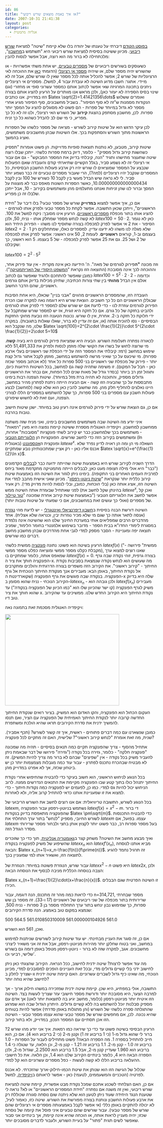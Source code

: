 ```yaml
---
id: 86
title: "אז איך באמת מוצאים שורש ריבועי?"
date: 2007-10-31 21:41:38
layout: post
categories: 
  - אנליזה מתמטית
---
```

<a href="//gadial.blogli.co.il/archives/91">בפוסט הקודם</a> דיברתי על טענתו של יהודה בלו שלא קיימת "שיטה" למציאת <a href="//he.wikipedia.org/wiki/%D7%A9%D7%95%D7%A8%D7%A9_%D7%A8%D7%99%D7%91%D7%95%D7%A2%D7%99">שורש ריבועי</a>. מכיוון ששיטה בסיסית למציאת שורש ריבועי היא "תשתמש ב<a href="//he.wikipedia.org/wiki/%D7%9E%D7%97%D7%A9%D7%91%D7%95%D7%9F_%D7%9B%D7%99%D7%A1">מחשבון</a>", מלכתחילה לא ברור מה הוא רוצה, אבל אפשר לנסות להבין:

כשעוסקים בשורשים ריבועיים של <a href="//he.wikipedia.org/wiki/%D7%9E%D7%A1%D7%A4%D7%A8_%D7%98%D7%91%D7%A2%D7%99">מספרים טבעיים</a>, יש אחת משתי אפשרויות - או שהשורש יהיה מספר שלם, או שיהיה <a href="//he.wikipedia.org/wiki/%D7%9E%D7%A1%D7%A4%D7%A8_%D7%90%D7%99_%D7%A8%D7%A6%D7%99%D7%95%D7%A0%D7%9C%D7%99">מספר אי רציונלי</a> (הדגמתי <a href="//gadial.blogli.co.il/archives/16">כאן</a> את ההוכחה לאי הרציונליות של שורש 2; אפשר להכליל אותה לכל מספר שאין לו שורש שלם, אבל זה לא מיידי. אתגר: חשבו מדוע השיטה לא עובדת עבור 4, למשל). מספרים אי רציונליים ניחנים בתכונה המרגיזה שאי אפשר לכתוב אותם כמספר עשרוני סופי או מחזורי (וגם שינוי בסיס הספירה לא יעזור כאן), ולכן מראש אנו מוותרים על הרעיון להציג אותם בצורה הזו במדוייק. אנו כותבים $latex \sqrt{2}=1.41421356\dots$ ואומרים ששלוש הנקודות מסמנות ש"זה לא סוף הסיפור". בשביל מחשבונים, סוף הסיפור מגיע אחרי מספר לא גדול במיוחד של ספרות - הם פשוט לא מסוגלים להציג על המסך יותר ספרות. לכן, מחשבון מסתפק בהצגת <strong>קירוב</strong> של השורש האי רציונלי, ולנו זה לא כל כך מפריע, כי מי שם לב להבדל כשהוא כל כך זניח.

לכן עיקר הדגש הוא על שיטות קירוב לשורש - מציאה של מספר כלשהו של הספרות הראשונות מתוך השורש והסתפקות בכך. אלו השיטות שבהן מחשבונים משתמשים, ואציג בהמשך.

שיטות קירוב, מטבען, לא נותנות תוצאות סופיות מדוייקות. הן פשוט אומרות "תפסיק כשהשגת קירוב גדול מספיק" - כלומר, דיוק ברמת ספרות כלשהי. ייתכן שבלו רוצה שיטה שתעצור מתישהו ותגיד "הנה, קיבלתי בדיוק את המספר המבוקש" - גם אם עבור אי רציונלי זה לא נשמע סביר, בגלל הקשיים שתיארתי קודם והעובדה שאם הפעולות שנבצע על המספר שמוציאים לו שורש יהיו רק ארבע פעולות החשבון הבסיסיות, כל המספרים שנקבל יהיו רציונליים (למה?), הרי שעבור מספרים טבעיים זה כבר נשמע יותר סביר. לי לא נראה שיש הבדל מעשי בין לקבל 10 כשורש של 100 ובין לקבל 10.000000000000000434, כאשר הספרות השונות מאפס כבר לא מוצגות על המסך וברור לנו שהן זניחות ואנחנו מתעלמים מהן ומשתמשים בקירוב - 10, אבל ייתכן שלבלו זה כן מפריע.

אם כן, איך אפשר למצוא <strong>במדוייק</strong> שורש של מספר טבעי? בלו דיבר על "חידת הראשוניים", וייתכן שכאן התשובה. אפשר לקחת כל מספר טבעי ולפרק אותו לגורמים - להציג אותו בתור מכפלת <a href="//he.wikipedia.org/wiki/%D7%9E%D7%A1%D7%A4%D7%A8_%D7%A8%D7%90%D7%A9%D7%95%D7%A0%D7%99">מספרים ראשוניים</a>. הרעיון אינו מסובך: ניקח למשל את 100. לא קשה לנחש מספר שמחלק אותו - נניח, 50, ולכן $latex 100=50\cdot 2$. כאן לא נגמר הסיפור - את 2 אי אפשר לפרק למכפלה בצורה שתוסיף לנו משהו - הפירוק היחיד הוא $latex 2=2\cdot 1$ שלא מגלה לנו משהו לא ידענו עדיין. למספרים כאלו, שמתחלקים רק בעצמם וב-1, קוראים <strong>ראשוניים</strong>. לעומת 2, 50 אינו ראשוני: אפשר לפרק אותו למכפלה של 2 ושל 25. גם את 25 אפשר לפרק למכפלה - של 5 בעצמו. 5 הוא ראשוני, כך שקיבלנו:

$latex 100=2^2\cdot 5^2$

וזה מכונה <strong>"ה</strong>פירוק לגורמים של מאה". ה' הידיעה כאן אינה מקרית - אין עוד פירוק אחר, וההוכחה לכך אינה מסובכת (התוצאה הזו נקראת "<a href="//he.wikipedia.org/wiki/%D7%94%D7%9E%D7%A9%D7%A4%D7%98_%D7%94%D7%99%D7%A1%D7%95%D7%93%D7%99_%D7%A9%D7%9C_%D7%94%D7%90%D7%A8%D7%99%D7%AA%D7%9E%D7%98%D7%99%D7%A7%D7%94">המשפט היסודי של האריתמטיקה</a>"). כמובן שאפשר להתחכם ולהגיד שאפשר גם לכתוב $latex 100=5^2\cdot 2\cdot 2$ וכדומה - אולם אין הבדל <strong>מהותי</strong> בין שתי צורות הכתיבה; שתיהן מכילות בדיוק אותם גורמים ראשוניים, שהם הדבר החשוב.

העובדה הזו, שהמספרים הראשוניים מהווים "אבני בניין" שכאלו, היא אחת הסיבות שבגללן הראשוניים הם כל כך חשובים. הוצאת שורש היא דוגמה נאה למקרה שבו הכרת הפירוק לגורמים עוזרת לנו - כדי לדעת אם יש שורש שלם למספר די לפרק אותו לגורמים ולהביט בחזקה של כל גורם. אם כל חזקה היא זוגית, אז יש למספר שורש שמתקבל על ידי חלוקת כל חזקה ב-2. אחרת, אין לו שורש. נכונות הטענה הזו נובעת מחוקי החזקות הבסיסיים - נסו להוכיח אותה (או, אם זה עדיין לא ברור, שאלו שאלות בתגובות). במקרה שלנו, מה שנקבל הוא $latex \sqrt{100}=2^{2\cdot \frac{1}{2}}\cdot 5^{2\cdot \frac{1}{2}}=2\cdot 5=10$

לכאורה נפתרה תעלומת השורש. הבעיה היא שמציאת פירוק לגורמים היא בעיה <strong>קשה</strong>. מי שרוצה לחוש על בשרו את הקושי שלה מוזמן לנסות ולפרק את 51,491,333 ללא שימוש במחשב (רמז: קיבלתי את המספר הזה על ידי הכפלת שני ראשוניים בעלי ארבע ספרות). מי שיכעס על כך שאיני מרשה להשתמש במחשב, מוזמן לקבל אתגר גדול קצת יותר - פירוק של מכפלת שני ראשוניים בני 500 ספרות כל אחד (לא אכתוב מספר שכזה כאן - חבל על המקום). זו משימה שתהיה קשה גם למחשב, בכל השיטות הידועות כיום, ותגזול זמן רב ביותר (בסדר גודל של מאות שנים לכל הפחות, אם נבחר את הראשוניים גדולים מספיק, והתוכנה לא תהיה ברת מזל במיוחד). שיטות הצפנה רבות בימינו מתבססות על כך שהבעיה הזו קשה - אם הבעיה הייתה ניתנת לפתרון מהיר במחשב, היינו נאלצים להחליף חלק מהן. מה שחשוב להבין כאן הוא שלא קשה (למחשב) לבצע פעולות חשבון עם מספרים בני 500 ספרות, כך שקל להשתמש במספרים הללו לצורכי הצפנה, ועם זאת לא לחשוש שיפורקו.

אם כן, גם הוצאת שורש על ידי פירוק לגורמים אינה רעיון טוב במיוחד. ישנן שיטות חישוב טובות בהרבה.

איני יודע מה השיטה שבה משתמשים מחשבונים בימינו, ואני מניח שזה משתנה ממחשבון למחשבון. ויקיפדיה האנגלית מספרת ששיטה קיימת נפוצה היא מעין "רמאות" - משתמשים בכך שלמחשבון כבר יש קירוב לשתי פונקציות "מסובכות" אחרות, ומשתמשים בקירוב הזה כדי לחשב שורשים. הפונקציות הן <a href="//he.wikipedia.org/wiki/%D7%94%D7%9C%D7%95%D7%92%D7%A8%D7%99%D7%AA%D7%9D_%D7%94%D7%98%D7%91%D7%A2%D7%99">הלוגריתם הטבעי</a> (ln באנגלית) ופונקצית ה<a href="//he.wikipedia.org/wiki/%D7%90%D7%A7%D7%A1%D7%A4%D7%95%D7%A0%D7%A0%D7%98">אקספוננט</a> $latex e^x$. השאלה מי הן ומה הן ראויה לדיון נפרד שלא אכנס אליו כאן - רק אציין שמתכונותיהן נובע שמתקיים $latex \sqrt{x}=e^{\frac{1}{2}\ln x}$.

הדרך השניה לקירוב שורש היא באמצעות שיטה שהייתה ידועה כבר ל<a href="//he.wikipedia.org/wiki/%D7%91%D7%91%D7%9C">בבלים</a> הקדמונים ("כבר" היא אולי מילה חצופה מעט כאן; לבבלים הייתה מתמטיקה מתקדמת מאוד ביחס למרבית העמים האחרים בני התקופה). בימינו ניתן לגזור את השיטה הזו באמצעות שיטת קירוב כללית יותר שנקראת "<a href="//he.wikipedia.org/wiki/%D7%A9%D7%99%D7%98%D7%AA_%D7%A0%D7%99%D7%95%D7%98%D7%95%D7%9F_%D7%A8%D7%A4%D7%A1%D7%95%D7%9F">שיטת ניוטון-רפסון</a>". מכיוון שאני אישית מחבב למדי את השיטה הזו, אציג אותה כאן (בלי הוכחות, כמובן, ובלי לנסות להיות מדויק מדי). רק אעיר לפני שאתחיל שבעזרת אותה השיטה ממש (בהינתן שקל לחשב את $latex e^x$, ואכן קל באמצעות שיטת קירוב אחרת שמכונה "<a href="//he.wikipedia.org/wiki/%D7%98%D7%95%D7%A8_%D7%98%D7%99%D7%99%D7%9C%D7%95%D7%A8">טור טיילור</a>") אפשר לחשב את הלוגריתם הטבעי של מספרים (ואולי כך עושים זאת במחשבונים, אם כי שמעתי על שיטות טובות יותר).

השיטה דורשת הבנה בסיסית ב<a href="//he.wikipedia.org/wiki/%D7%97%D7%A9%D7%91%D7%95%D7%9F_%D7%93%D7%99%D7%A4%D7%A8%D7%A0%D7%A6%D7%99%D7%90%D7%9C%D7%99">חשבון דיפרנציאלי ואינטגרלי</a> - יש לדעת מהי <a href="//he.wikipedia.org/wiki/%D7%A0%D7%92%D7%96%D7%A8%D7%AA">נגזרת</a> (אנסה לתאר אותה כך שגם מי שלא מכיר נגזרות יבין, וכנראה שלא אצליח). אחד מהדברים הרבים שמפליאים אותי במערכת החינוך שלנו הוא שהשיטה אינה נלמדת במסגרת לימודי החדו"א בבית הספר - מדובר בשימוש אלמנטרי בחומר הלימוד, שמניב תוצאה יפה ומעניינת - הסבר מספק למדי לגבי אחת מהדרכים שבהן מחשבון מחשב דברים כמו שורשים.

הרעיון בשיטה הוא פשוט: נתונה <a href="//he.wikipedia.org/wiki/%D7%A4%D7%95%D7%A0%D7%A7%D7%A6%D7%99%D7%94">פונקציה</a> ממשית כלשהי $latex f(x)$ ("ממשית" פירושה - מקבלת כקלט מספר ממשי ומוציאה כפלט מספר ממשי), שאנו רוצים למצוא ערך שמאפס אותה, כלומר שמתקיים בו $latex (f(x)=0$. בצורה גרפית, זוהי נקודה שבה גרף הפונקציה חותך את ציר ה-x. מה שעושים הוא לנחש נקודה שנמצאת בסביבות נקודת החיתוך - "קירוב ראשוני". את הקירוב הזה משפרים בצורה הדרגתית והולכים ומתקרבים אל נקודת החיתוך, באופן הבא: מעבירים אנך מנקודת החיתוך הנוכחית אל גרף הפונקציה. בנקודה שבה פוגשים את גרף הפונקציה (שקוארדינטת ה-x שלה היא בדיוק הקירוב הנוכחי - נניח שהוא מסומן ב-$latex x_n$ - ולכן גובהה הוא $latex f(x_n)$ מעבירים משיק לגרף הפונקציה (קו ישר שהכיוון שלו הוא "כמו הכיוון של הפונקציה בנקודה") עד שהוא חותך את ציר x. נקודת החיתוך היא הקירוב החדש שלנו. ממשיכים עד שהקירוב טוב דיו.

ויקיפדיה האנגלית מסכמת זאת בתמונה נאה:

<img src="//upload.wikimedia.org/wikipedia/commons/thumb/f/f0/Newton_iteration.png/729px-Newton_iteration.png" alt="" width="375" height="300" />

העקום הכחול הוא הפונקציה, והקו האדום הוא המשיק. בציור רואים שנקודת החיתוך החדשה קרובה יותר לנקודת החיתוך האמיתית של הפונקציה עם הציר, ואם תנסו להמשיך ידנית את סדרת הקירובים תראו שהיא הולכת ומשתפרת.

כמובן שנשארנו עם כמה דברים פתוחים - ראשית, איך זה קשור לשורש? (תכף אסביר). שנית, מה זאת אומרת "לנחש קירוב ראשוני"? שלישית, האם זה מתקיים לכל פונקציה?

אתחיל מהסוף - צריך שהפונקציה תקיים כמה תנאים בסיסיים - תהיה מה שמכונה "פונקציה חלקה" - כלומר, גזירה בכל נקודה ("גזירה" פירושו של דבר שבאמת ניתן להעביר משיק בכל נקודה - אין "שפיצים" שבהם לא ברור מה צריך להיות המשיק). זה לא מבטיח שבהכרח נתכנס לפתרון - עבור עוד כמה מגבלות מצמצמות יותר כן יש ביטחון שכזה, אך לא אפרט במדוייק מהן.

בכל הנוגע לניחוש הראשוני, הוא חשוב בעיקר כדי להבטיח שהחיפוש אחרי נקודת החיתוך יתנהל כולו בתוך קטע שבו הפונקציה מקיימת את התנאים הנדרשים ממנה. לרוב הניחוש יכול להיות גס למדי. כמו כן, לפעמים יש לפונקציה כמה נקודות חיתוך - כדי למצוא את זו שמעניינת אותנו כדאי להתחיל קרוב אליה, ולא לאחרות.

בכל הנוגע לשורש, התשובה טריוויאלית: אם אנו רוצים לחשב את השורש הריבועי של $latex m$, נשתמש בניוטון-רפסון עבור הפונקציה $latex f(x)=x^2-m$. די ברור שהפונקציה מתאפסת בדיוק בנקודות $latex \pm\sqrt{m}$. כדי להבטיח התכנסות לשורש החיובי, מספיק "לנחש" בתור ערך התחלתי את $latex m$ עצמו. בפועל, אם $latex m$ בעל מספר ספרות רב, כבר פשוט יותר לקצוץ אותן בחצי ולבחור מספר שרירותי מסדר הגודל הזה.

ואיך מבצע מחשב את השיטה? משחק קצר ב<a href="//he.wikipedia.org/wiki/%D7%92%D7%90%D7%95%D7%9E%D7%98%D7%A8%D7%99%D7%94_%D7%90%D7%A0%D7%9C%D7%99%D7%98%D7%99%D7%AA">גאומטריה אנליטית</a>, תוך כדי כך שזוכרים שהשיפוע של משיק לפונקציה בנקודה $latex x_n$ הוא $latex f\prime(x_n)$, מביא אותנו לנוסחה הבאה: $latex x_{n+1}=x_n-\frac{f(n)}{f\prime(n)}$. זה תרגיל נחמד להגיע לתוצאה הזו, ואשאיר אותו למי שמעוניין בכך.

עבור שורש, הנגזרת פשוטה במיוחד: הנגזרת של $latex x^2-n$ היא פשוט $latex 2x$, ולכן הצבה בנוסחה הכללית מניבה לבסוף את הנוסחה הבאה:

$latex x_{n+1}=\frac{1}{2}\cdot(x+\frac{n}{x})$. זו השיטה הפרטית שגם הבבלים הכירו.

כדי לראות כמה מהר זה מתכנס, הנה דוגמה, עבור n=314,721, מספר שבחרתי שרירותית בתור מכפלה של שני ריבועים של ראשוניים (17 ו-33). זה מספר בן שש ספרות, כך שמימוש נבון ינחש בתור ערך התחלתי מספר בן 3 ספרות - נניח 500, שנמצא במקום טוב באמצע. הנה סדרת הקירובים:

500
564.5
561.010850310009
561.000000104926
561.0

ואכן, 561 הוא השורש.

אם כן, זה סוגר את העניין מבחינתי. יש עוד שיטות קירוב לשורשים שניתנות למימוש במחשב, ואני בטוח שחלקן יותר מהירות מניוטון-רפסון, אבל את זה אני משאיר ליצרני מחשבונים. אגב, למקרה שזה לא ברור - ניוטון-רפסון מטפל באופן דומה גם בשורש שלישי, רביעי וכו'.

מה עוד אפשר לרצות? שיטה ידנית לחישוב, ככל הנראה. הקירוב שהצגתי כאן ניתן לחישוב ידני בלי קשיים גדולים מדי, ובכל זאת העניינים הופכים למסובכים למדי, מכיוון שצריך לחלק ב-x הנוכחי, מה שאינו כיף גדול לשברים עשרוניים. האם קיימת שיטה ידנית לחישוב שהיא נוחה יותר?

התשובה, אולי במפתיע, היא שכן. קיימת שיטה ידנית שמזכירה במשהו חילוק ארוך - אך למרבה הצער, היא מסובכת יותר ודורשת מספר חישובי עזר שצריך לעשות בצד. השיטה הזו איטית יותר מניוטון-רפסון (כלומר, מחשב יגיע בה לתוצאות יותר לאט) אך אדם עם מספיק סבלנות יוכל להשתמש בה ללא קשיים גדולים. היתרון הגדול שבה הוא שמרגע שהתגלתה ספרה כלשהי של השורש (והן מתגלות באופן סדרתי) אפשר להיות בטוחים שהיא נכונה. לכן, אם מחפשים שורש של מספר טבעי שהוא עצמו מספר טבעי - השיטה הזו אכן תסתיים עם המספר הנכון, במדוייק, ולא בתור קירוב.

הרעיון הבסיסי בשיטה פשוט עד כדי כך שיראה כמו רמאות. איך אני יודע מהו שורש 2? ברור לי שהוא גדול מ-1 (כי 1 בריבוע זה 1) וקטן מ-2 (כי 2 בריבוע הוא 4). אם כן, הוא חייב להתחיל בספרה 1. מה הספרה הבאה? פשוט מתחילים לעבור על הספרות - 1.0 בריבוע זה 1.0 - קטן מ-2. 1.1 בריבוע זה 1.21 - קטן מ-2, וכן הלאה, עד שנגלה כי 1.4 בריבוע הוא 1.960 שעדיין קטן מ-2, אבל 1.5 בריבוע הוא 2.2500, שגדול מ-2, ולכן הספרה הבאה היא 4, כלומר בינתיים הקירוב שלנו הוא 1.4, וכן הלאה. את כל חישובי ההעלאה בריבוע הללו לא קשה לעשות - כפל מספרים עשרוניים הוא קל למדי.

שכלול של הגישה הזו הוא שנותן את שיטת הכמו-חילוק-ארוך שהזכרתי. לא אכנס לפרטיה (הטכניים והמשעממים, לטעמי) כאן - אפשר לראותם ב<a href="//en.wikipedia.org/wiki/Methods_of_computing_square_roots">ויקיפדיה,</a> למשל.

אם כן, האם הצלחתי לשכנע אתכם שמכל נקודת מבט אפשרית, קיימת שיטה למציאת שורש ריבועי, ואין זה משנה אם נפתרה "חידת המספרים הראשוניים" או לא? נראה לי שטענת הנגד היחידה שעוד ניתן לטעון הוא שלא ניתנה שום נוסחה סגורה שכוללת רק את ארבע פעולות החשבון ונותנת בצורה מפורשת את השורש. שיטה כזו, כאמור לעיל, לא יכולה להתקיים באופן כללי (אי אפשר לקבל באמצעותה מספרים אי רציונליים שהם שורש של מספר טבעי). עבור שורשים שהם טבעיים איני פוסל את קיומה של נוסחה שכזו; יהיה מעניין לראות אותה, או הוכחה שהיא אינה קיימת, אך בינתיים אני סבור שאפשר לשים תגית "פתור" על בעיית השורש, ולעבור לדברים מסובכים יותר.
